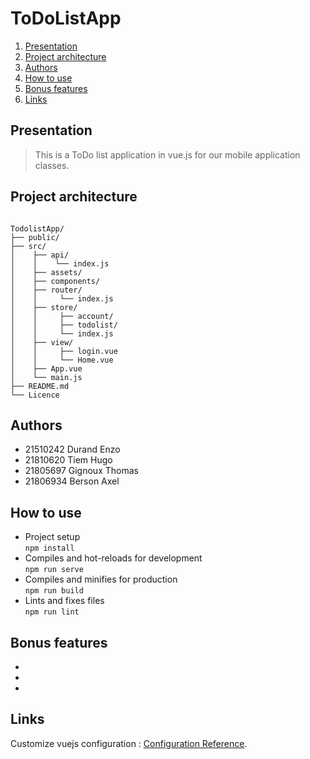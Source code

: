# ToDoListApp

1. [Presentation](#presentation)
2. [Project architecture](#project-architecture)
3. [Authors](#authors)
4. [How to use](#how-to-use)
5. [Bonus features](#bonus-features)
6. [Links](#links)

## Presentation 

>This is a ToDo list application in vue.js for our mobile application classes.

## Project architecture

<pre><code>
TodolistApp/
├── public/	
├── src/
│    ├── api/
│    │	  └── index.js
│    ├── assets/
│    ├── components/	
│    ├── router/
│    │     └── index.js
│    ├── store/
│    │     ├── account/
│    │     ├── todolist/
│    │     └── index.js
│    ├── view/	
│    │	   ├── login.vue
│    │     └── Home.vue
│    ├── App.vue
│    └── main.js		   	
├── README.md		          
└── Licence  
</pre></code>

## Authors

- 21510242 Durand Enzo
- 21810620 Tiem Hugo
- 21805697 Gignoux Thomas
- 21806934 Berson Axel

## How to use 

- Project setup<br>
`npm install`<br>
- Compiles and hot-reloads for development<br>
`npm run serve`<br>
- Compiles and minifies for production<br>
`npm run build`<br>
- Lints and fixes files<br>
`npm run lint`<br>

## Bonus features

-
-
-

## Links

Customize vuejs configuration : [Configuration Reference](https://cli.vuejs.org/config/).
